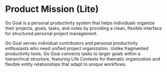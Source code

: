 # Product Mission (Lite)

Go Goal is a personal productivity system that helps individuals organize their projects, goals, tasks, and notes by providing a clean, flexible interface for structured personal project management.

Go Goal serves individual contributors and personal productivity enthusiasts who need unified project organization. Unlike fragmented productivity tools, Go Goal connects tasks to larger goals within a hierarchical structure, featuring Life Contexts for thematic organization and flexible entity relationships that adapt to unique workflows.